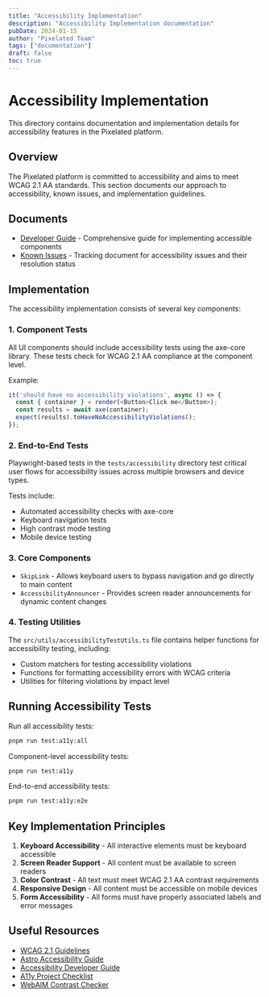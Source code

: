 ```yaml
---
title: "Accessibility Implementation"
description: "Accessibility Implementation documentation"
pubDate: 2024-01-15
author: "Pixelated Team"
tags: ["documentation"]
draft: false
toc: true
---
```


# Accessibility Implementation

This directory contains documentation and implementation details for accessibility features in the Pixelated platform.

## Overview

The Pixelated platform is committed to accessibility and aims to meet WCAG 2.1 AA standards. This section documents our approach to accessibility, known issues, and implementation guidelines.

## Documents

- [Developer Guide](./developer-guide.mdx) - Comprehensive guide for implementing accessible components
- [Known Issues](./known-issues.mdx) - Tracking document for accessibility issues and their resolution status

## Implementation

The accessibility implementation consists of several key components:

### 1. Component Tests

All UI components should include accessibility tests using the axe-core library. These tests check for WCAG 2.1 AA compliance at the component level.

Example:

```ts
it('should have no accessibility violations', async () => {
  const { container } = render(<Button>Click me</Button>);
  const results = await axe(container);
  expect(results).toHaveNoAccessibilityViolations();
});
```

### 2. End-to-End Tests

Playwright-based tests in the `tests/accessibility` directory test critical user flows for accessibility issues across multiple browsers and device types.

Tests include:

- Automated accessibility checks with axe-core
- Keyboard navigation tests
- High contrast mode testing
- Mobile device testing

### 3. Core Components

- `SkipLink` - Allows keyboard users to bypass navigation and go directly to main content
- `AccessibilityAnnouncer` - Provides screen reader announcements for dynamic content changes

### 4. Testing Utilities

The `src/utils/accessibilityTestUtils.ts` file contains helper functions for accessibility testing, including:

- Custom matchers for testing accessibility violations
- Functions for formatting accessibility errors with WCAG criteria
- Utilities for filtering violations by impact level

## Running Accessibility Tests

Run all accessibility tests:

```bash
pnpm run test:a11y:all
```

Component-level accessibility tests:

```bash
pnpm run test:a11y
```

End-to-end accessibility tests:

```bash
pnpm run test:a11y:e2e
```

## Key Implementation Principles

1. **Keyboard Accessibility** - All interactive elements must be keyboard accessible
2. **Screen Reader Support** - All content must be available to screen readers
3. **Color Contrast** - All text must meet WCAG 2.1 AA contrast requirements
4. **Responsive Design** - All content must be accessible on mobile devices
5. **Form Accessibility** - All forms must have properly associated labels and error messages

## Useful Resources

- [WCAG 2.1 Guidelines](https://www.w3.org/TR/WCAG21/)
- [Astro Accessibility Guide](https://docs.astro.build/en/guides/accessibility/)
- [Accessibility Developer Guide](https://www.accessibility-developer-guide.com/)
- [A11y Project Checklist](https://www.a11yproject.com/checklist/)
- [WebAIM Contrast Checker](https://webaim.org/resources/contrastchecker/)
